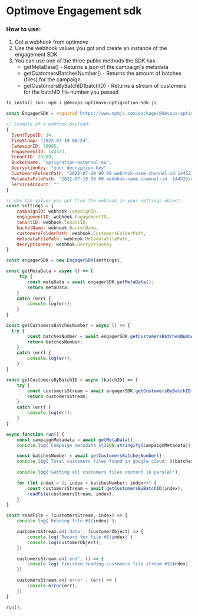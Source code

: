 # Optimove Engagement sdk

### How to use:

1. Get a webhook from optimove
2. Use the webhook values you got and create an instance of the engagement SDK
3. You can use one of the three public methods the SDK has
    * getMetaData() - Returns a json of the campaign's metadata
    * getCustomersBatchesNumber() - Returns the amount of batches (files) for the campaign
    * getCustomersByBatchID(batchID) - Returns a stream of customers for the batchID file number you passed

```javascript
to install run: npm i @devops-optimove/optigration-sdk-js

const EngagerSDK = require('https://www.npmjs.com/package/@devops-optimove/optigration-sdk-js')

// Example of a webhook payload:
{
  EventTypeID: 14,
  TimeStamp: "2022-07-19 08:54",
  CampaignID: 38085,
  EngagementID: 144523,
  TenantID: 28209,
  BucketName: "optigration-external-eu",
  DecryptionKey: "your-decryption-key"
  CustomersFolderPath: "2022-07-19 09 00 webhhok-name channel-id 144523/customers",
  MetadataFilePath: "2022-07-19 09 00 webhhok-name channel-id  144523/metadata_144523",
  ServiceAccount: ""
}

// Use the values you got from the webhook in your settings object
const settings = {    
    campaignID: webhook.CampaignID,
    engagementID: webhook.EngagementID,
    tenantID: webhook.TenantID,
    bucketName: webhook.BucketName,            
    customersFolderPath: webhook.CustomersFolderPath,
    metadataFilePath: webhook.MetadataFilePath,
    decryptionKey: webhhok.DecryptionKey
}

const engagerSDK = new EngagerSDK(settings);

const getMetaData = async () => {
     try {
        const metaData = await engagerSDK.getMetaData();
        return metaData;
    }
    catch (err) {
        console.log(err);
    }
}

const getCustomersBatchesNumber = async () => {
  try {        
        const batchesNumber = await engagerSDK.getCustomersBatchesNumber();     
        return batchesNumber;
    }
    catch (err) {
        console.log(err);
    }
}

const getCustomersByBatchID = async (batchID) => {
    try {        
        const customersStream = await engagerSDK.getCustomersByBatchID(batchID);
        return customersStream;
    }
    catch (err) {
        console.log(err);
    }
}

async function run() {
    const campaignMetadata = await getMetaData();
    console.log(`Campaign metadata ${JSON.stringify(campaignMetadata)}`)

    const batchesNumber = await getCustomersBatchesNumber();
    console.log(`Total customers files found in google cloud: ${batchesNumber}`);
    
    console.log('Getting all customers files content in paralel');

    for (let index = 1; index < batchesNumber; index++) {
        const customersStream = await getCustomersByBatchID(index);
        readFile(customersStream, index);
    }
}

const readFile = (customersStream, index) => {
    console.log(`Reading file #${index}`);

    customersStream.on('data', (customerObject) => {
        console.log(`Record for file #${index}`)
        console.log(customerObject);
    })

    customersStream.on('end', () => {
        console.log(`Finished reading customers file stream #${index}`);        
    }) 

    customersStream.on('error', (err) => {
        console.error(err);        
    }) 
}

run();
```
